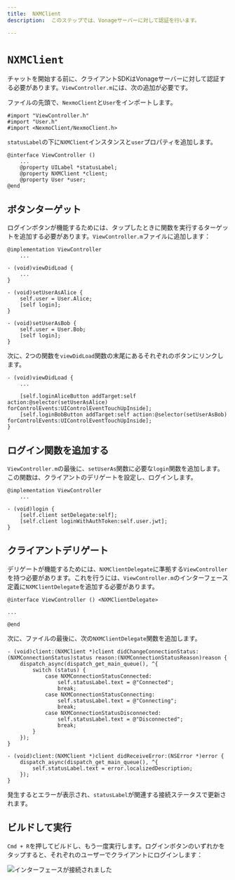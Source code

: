 ```yaml
---
title:  NXMClient
description:  このステップでは、Vonageサーバーに対して認証を行います。

---
```


`NXMClient`
===========

チャットを開始する前に、クライアントSDKはVonageサーバーに対して認証する必要があります。`ViewController.m`には、次の追加が必要です。

ファイルの先頭で、`NexmoClient`と`User`をインポートします。

```objective_c
#import "ViewController.h"
#import "User.h"
#import <NexmoClient/NexmoClient.h>
```

`statusLabel`の下に`NXMClient`インスタンスと`user`プロパティを追加します。

```objective_c
@interface ViewController ()
    ...
    @property UILabel *statusLabel;
    @property NXMClient *client;
    @property User *user;
@end
```

ボタンターゲット
--------

ログインボタンが機能するためには、タップしたときに関数を実行するターゲットを追加する必要があります。`ViewController.m`ファイルに追加します：

```objective_c
@implementation ViewController
    ...

- (void)viewDidLoad {
    ...
}

- (void)setUserAsAlice {
    self.user = User.Alice;
    [self login];
}

- (void)setUserAsBob {
    self.user = User.Bob;
    [self login];
}
```

次に、2つの関数を`viewDidLoad`関数の末尾にあるそれぞれのボタンにリンクします。

```objective_c
- (void)viewDidLoad {
    ...

    [self.loginAliceButton addTarget:self action:@selector(setUserAsAlice) forControlEvents:UIControlEventTouchUpInside];
    [self.loginBobButton addTarget:self action:@selector(setUserAsBob) forControlEvents:UIControlEventTouchUpInside];
}
```

ログイン関数を追加する
-----------

`ViewController.m`の最後に、`setUserAs`関数に必要な`login`関数を追加します。この関数は、クライアントのデリゲートを設定し、ログインします。

```objective_c
@implementation ViewController
    ...

- (void)login {
    [self.client setDelegate:self];
    [self.client loginWithAuthToken:self.user.jwt];
}
```

クライアントデリゲート
-----------

デリゲートが機能するためには、`NXMClientDelegate`に準拠する`ViewController`を持つ必要があります。これを行うには、`ViewController.m`のインターフェース定義に`NXMClientDelegate`を追加する必要があります。

```objective_c
@interface ViewController () <NXMClientDelegate>

...

@end
```

次に、ファイルの最後に、次の`NXMClientDelegate`関数を追加します。

```objective_c
- (void)client:(NXMClient *)client didChangeConnectionStatus:(NXMConnectionStatus)status reason:(NXMConnectionStatusReason)reason {
    dispatch_async(dispatch_get_main_queue(), ^{
        switch (status) {
            case NXMConnectionStatusConnected:
                self.statusLabel.text = @"Connected";
                break;
            case NXMConnectionStatusConnecting:
                self.statusLabel.text = @"Connecting";
                break;
            case NXMConnectionStatusDisconnected:
                self.statusLabel.text = @"Disconnected";
                break;
        }
    });
}

- (void)client:(NXMClient *)client didReceiveError:(NSError *)error {
    dispatch_async(dispatch_get_main_queue(), ^{
        self.statusLabel.text = error.localizedDescription;
    });
}
```

発生するとエラーが表示され、`statusLabel`が関連する接続ステータスで更新されます。

ビルドして実行
-------

`Cmd + R`を押してビルドし、もう一度実行します。ログインボタンのいずれかをタップすると、それぞれのユーザーでクライアントにログインします：

![インターフェースが接続されました](/images/client-sdk/ios-in-app-voice/client.png)

